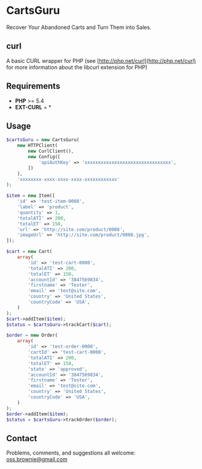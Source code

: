 CartsGuru
=========

Recover Your Abandoned Carts and Turn Them into Sales.

## curl
A basic CURL wrapper for PHP (see [http://php.net/curl](http://php.net/curl) for more information about the libcurl extension for PHP)

## Requirements
- **PHP** >= 5.4
- **EXT-CURL** = *

## Usage
```php
$cartsGuru = new CartsGuru(
    new HTTPClient(
        new CurlClient(),
        new Config([
            'apiAuthKey' => 'xxxxxxxxxxxxxxxxxxxxxxxxxxxxxxxx',
        ])
    ),
    'xxxxxxxx-xxxx-xxxx-xxxx-xxxxxxxxxxxx'
);

$item = new Item([
    'id' => 'test-item-0008',
    'label' => 'product',
    'quantity' => 1,
    'totalATI' => 200,
    'totalET' => 150,
    'url' => 'http://site.com/product/0008',
    'imageUrl' => 'http://site.com/product/0008.jpg',
]);

$cart = new Cart(
    array(
        'id' => 'test-cart-0008',
        'totalATI' => 200,
        'totalET' => 150,
        'accountId' => '3847569834',
        'firstname' => 'Tester',
        'email' => 'test@site.com',
        'country' => 'United States',
        'countryCode' => 'USA',
    )
);
$cart->addItem($item);
$status = $cartsGuru->trackCart($cart);

$order = new Order(
    array(
        'id' => 'test-order-0008',
        'cartId' => 'test-cart-0008',
        'totalATI' => 200,
        'totalET' => 150,
        'state' => 'approved',
        'accountId' => '3847569834',
        'firstname' => 'Tester',
        'email' => 'test@site.com',
        'country' => 'United States',
        'countryCode' => 'USA',
    )
);
$order->addItem($item);
$status = $cartsGuru->trackOrder($order);
```

## Contact

Problems, comments, and suggestions all welcome: [oss.brownie@gmail.com](mailto:oss.brownie@gmail.com)


